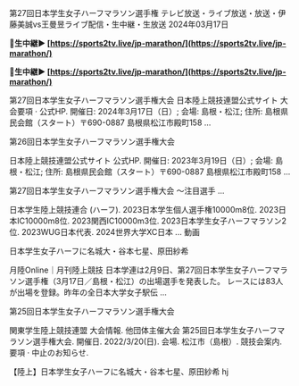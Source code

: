 第27回日本学生女子ハーフマラソン選手権 テレビ放送・ライブ放送・放送・伊藤美誠vs王曼昱ライブ配信・生中継・生放送 2024年03月17日

<strong>🔴生中継▶ [https://sports2tv.live/jp-marathon/](https://sports2tv.live/jp-marathon/)</strong>

<strong>🔴生中継▶ [https://sports2tv.live/jp-marathon/](https://sports2tv.live/jp-marathon/)</strong>

第27回日本学生女子ハーフマラソン選手権大会 日本陸上競技連盟公式サイト
大会要項 · 公式HP. 開催日: 2024年3月17日（日）; 会場: 島根・松江; 住所: 島根県民会館（スタート）〒690-0887 島根県松江市殿町158 ...

第26回日本学生女子ハーフマラソン選手権大会

日本陸上競技連盟公式サイト
公式HP. 開催日: 2023年3月19日（日）; 会場: 島根・松江; 住所: 島根県民会館（スタート）〒690-0887 島根県松江市殿町158 ...

第27回日本学生女子ハーフマラソン選手権大会 ～注目選手 ...

日本学生陸上競技連合
(ハーフ). 2023日本学生個人選手権10000m8位. 2023日本IC10000m8位. 2023関西IC10000m3位. 2023日本学生女子ハーフマラソン2位. 2023WUG日本代表. 2024世界大学XC日本 ...
動画

日本学生女子ハーフに名城大・谷本七星、原田紗希

月陸Online｜月刊陸上競技
日本学連は2月9日、第27回日本学生女子ハーフマラソン選手権（3月17日／島根・松江）の出場選手を発表した。 レースには83人が出場を登録。昨年の全日本大学女子駅伝 ...

第25回日本学生女子ハーフマラソン選手権大会

関東学生陸上競技連盟
大会情報. 他団体主催大会 第25回日本学生女子ハーフマラソン選手権大会. 開催日. 2022/3/20(日). 会場. 松江市（島根）. 競技会案内. 要項 · 中止のお知らせ.

【陸上】日本学生女子ハーフに名城大・谷本七星、原田紗希 hj
